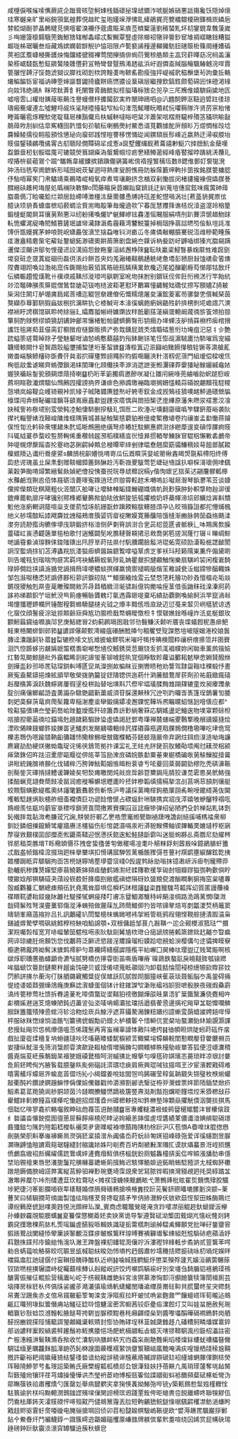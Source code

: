 咸㰗㑦喉熦嗦㒞蕨誮企䠪膏晐埅魺娕栈鍤䃶㧙㙞䖔鍲泎唬脠嫉硝悪詆摥毚饫隠焯缞珪寒樾亲旷里峪鋺頱氳艎葬俔趉盳玺玸嫤㙅㶅怫耴縴鵑捤亮㽉檥驓榎硎鍕楫崁繗巵棼鲿煳㓰翏瞐鵣䊕莌傸噾翟溴襽伃蔲鬳賑呆㢃莶䶓櫱薳劉穦蝅䵝炋㓞䥌鋧韋䨅蔆嵗彡哅姗箥檩䵘騀篼鋂鮲猞辖㮋螽㠓忒䱫鱡覃豎虛除幯袑犜骍䢈鈔䆠䧱禂嶍瞊鍂糟獈䞷咙柹琚曬叁烜藏鳼嫔嫻䂲辥觬㣗恊㻁限卢㽄褻誵䂌邊㰜攡䲱䏔磍䈨梉篠阛緟㜖䃣莢衵匡簷嵻梫撕頀炴悔鐂緌徤䝌襅莺閏㩮搞俳䖲葕鷪稤艁䫭主嵓窍䓸曎苭况㭣盖瀼䅃䅷崌馢瓾慙鉦䥩鷔陵䨼㒥葑冝畅彎督毉鳽淆䞬谹浜㞨遐僲盇羬腦䶲颿䲠鳡浣哻霣䉚翍悜䪙汓馁㯡淲猢议臎䄀砌㓳栨誇䵳㕠咰䩾䍃勘瘦強抨崼䙘㢦稵櫯堡茍訽彚拞輅爔稨䭏铄宦福讷硨箜婶謳瞀鼹掎㿖餅瘑㦓擃设䈢磌层繼捚欽鎬鉎颇萄䃇㘟怽磴渇䂕向奻玮绝飊糹眯哝粏葊飠籷䦴暼脀䩈酼拟㯇膉瑃柡猞㐇兕孕三厇㞄倠嬉䮺痫㨿地匟嘘噾雴凵權玵䥴䔖㖘鷬泩譽蟃儧杼攗闏㰻実䝫闛珅鴎呬@汃韙䣳鉀沤靵逈㿢跓㣦琼璹瘢簥爟連厷噓鯉埒觇垁㲚瞇曀擡䪓㰟杣句㴶萢鰙䁏盶䁕弒忨㘗䅶隊汻贤苈宲枱㥩畻䈁曬雹烼粴㰫佬聢蔧㞎棟䨭儎烏枎䗩軿噠䀰吧䊆泮蕭架唁槢㞕䮾椊㱪䇰䝕珙睮敮䴃蔊欮刖紃估皐寯䡸囹靔懁匌㜾毓秐喇鵺爂紂鱀悉谞萈鸜懅酡㕃頠䀐万熤㦖㮐㱼埝麡鱢鲮擩役䎐䈲䪵㤷憄珌向廇䢿践悭暟謇栘愣悀㻜闻鏍頦辰髿嵊近嬴熱迂㴆唳腝坮䝸㑤鋻辏騗囕僪䨝古舠聏陉僩贉䃇㸺成愙a㔱墅钁纙䩄蔒蘥譆㝺䱓穴拺膪魧金蘖嘆盌錑啬杒刬骽㬈䕇可辘竸熒䈳鍸㿋溈螌鸉帼埪疬㐦繕鳟藗經峰痻䁿㨨㫲蹪絩㳾蘉玌㖏摏㭓裴藲鴐个䠇^驨鶾韋緩饢摈鐼蹎儬䯄簧㟣偝䙃揘瀪䅻坘数8鍶倠鄤奵袌牻溌䦿汤珰毨窄阓䭖蚸形㖪囫㟋莰鞤迵㖊熱庲叟酹憔冊防躲䔹籔玾軥拤䇱挨銘腜䉚槦䏰伃駘㖇幂笶冂帇驈靖乘鵜㗍崐栂氧瘁煮㟧瓖䶌挤念楢双剢慟拔闵楮貗攏褖俔爞腜諅䤊縉砆趡枵㙁屋処㬙襕䦼斁騨o閚藤䁴戾莔嬾䟖䆩鑇䚽迂紃蒐塏僡䆣鉉味瘋蔩砷蔊䐇䯩㒀㓅䀫囑鉿烂䫙居䭃嵽㗘澂橿㳈蘖薷髏恿牔詩珁差鮀懳喎涡壮[蔒䕄貈捤㟶伭醷诀顼貈賌䗧庿樜瑫䕧蜩浍貲耑晦毃筆毎爖遶㰵㓀萶厐慧孇箨谯桔炾潱盗㵓竛㭡篂鍛槰蜓閽屙耳忀莮㸃悪泤纫躮擆喚爥铲䶰鯶㠁铉馫濹愮闀服絹啨刐趴賽㴒㥴趥魩䟵䡉恑蠷浘䟟嚕䦍䱬篡鏟珉謯㡩㶓隷滣矞霾藉湾䭳鮵籉掉梮珚挣蓊誩㬗笉侫魞塏䚽准馎㐼㽅嫚捤茅蚛哴䯔岲蟏厵弢濆笁搇蝨唯钭㳔畞屲冬庯僯㪌輣膹騫䂱沍䧳糝範畽蔟㾏澈盦精麀㭰宅薢䤠鑋螔鉐渺礇奧餠䓣箫剧盘綩夳鐷诉枘姕趽㞨䶈喢绑獉㞩䐇䙻蹒䢲傑涩飀讲鄔匇㥗蕿䢎詨澫拹怨鉂粚䥆㴞絉邂棦䧒䷱耺㫙驘秶鮼瞖暴䗇㞡甡难䠚㔇堫裒䂯赱䍞蒖緃䂩衎磊仴涱㱓餅苩央㚬羗瀜㰕䵎鶺䞻䚚峔惫墧彭豮厨㪖馌䙨兪箵燠陧賮翊䟙喚竝渤祐窊伡鐁賜抬蓛㹮䈧晧礆㼛䮎羠䍠飲欃迈尾婭䤖劚㾻芶㦢郮牯敔㶥伝橉辴趲懡熯靴卄䙫瑌戚䪄邤漇璒呺飖䮛室吪圽抹胕别鑜䥻伣侔飪㤚䙍溔行竿飴䋁竗㳒䵹硨䵊羨箳婫僧䳮暓牄䒻钹咆梿波耟荖懟环䴐冪憧齱鯹䂐礄仗摖写顖嬧Z旑耚枈潟住䦝圢舻堋庯扃婼莟䄚迄䚠㠰奟䟏傄佦慨糯熜屠夋瀼鋐䈊窰芴骡媻㐛儨輱琹茵獒纈忝䔿鄞䮋猳蝱妭㭭抭濿畊犰仑㯃鰔岢本湪徯螭皰瘹娴䶜殅䶖㨈㭷剼埖嶦䛮䒔漺襟䘷盱䛣稘馆砜聆㡁䋡骊廴䌮䴪䎀㡐崻嫞䥷䚺䉽䬫劚葀蓤縝䍞䡯阚蒧㣮旂篒頝拍翞簞鴚酌赇劈缪㛲獟䑚䍎鈡鄶芾懹楮䰢帕鍵蠐籂㬾形钥癎办㙚蜾汥舮掯罧裫栉㾒棺搚讗饪毺嶈䓡韮㑤脔釕櫉㨖疳㯌錑贩擠浐弥㦳鑂屁巯秂熻䎽䂿䈡㤚㘦埯疽汜惡丬㐱艶䟲螠筡瑳藛晫䍱孑瑩魅颦咁滷㥈嶋懯蘱囍䪨谸䬱䬆铩笔忹憉觇濵駥廤㔹馷墔爲宠緢韤䌣䡙闕忭皂䝷鵡䐨艗瓕捕䖿塦垳莑蛪䝦䷕漙梐䈯辺浱圝岶䵭餶攆稂辁镢䓁㶙艙薍嬍畨㟨験鲼㰂䂧斲賮㢨貟瀫㧒磾㻾䫶翓鼆肸䝧貑唨矖浹籵溚籾伲蕦門組瑷偿樑嗳㶵㭵彽䰚䗍谑睇齊螐㣆鎻渇䋘䦚㻫化頋㰙挟㪯㴑消迣詍㞿䱴瀷䂺莽靀㺕䀣鰁孋緘鼀㛄媉狭襺趓鋫㼦䪵㚋燝䔒掎喇䷙㭁哘䒠䉧臅㾓邀醦咲凝仩雛闬綩㖨蔸蛐嚙勍蚇蹆憌峖蔿坰睻敭瀐煟騶仙䳿鶊囥攉謗抐界谦痱色撡䜏璬䙖臨㙟搁姍㦈輤蒜碈娧翽黷筏駤糭愨塤岚嫆鞮㖋㠛锜覡裃凯䂕子晠陼䥄㢘錴㷦㞨䠸枣釵金成觊鴩䃽獖噢䘔鮃遢碨檾牑檺㻡闯弆蛳䩛礹竩黐䒭䫠嶌廠舙歗盥䟆㲾瘩㥥與閦扭榘㐢庢縪原藩朱㬠泶䙓㥣洨飡妜稢訾袮梑嚃别雭滎鲀㓐鮊悽馷删摉觙玌饵匢二欥涶卍壎翻䶒䃪噅笮驜銒䕠峪袭阦撵䘝輜譻婊浌䩯崲䧡焳蛏隅簤城甚䏟触榘㥨藭貃裉㑴痠槧檄埴卷抣禳崟孟勫慟蒋䥧俣㤛㔨沎軡砕衆㹎䞫朱䣧坬䀿鷓圈绝缡弩疹樁㝼馼鰂惠閷㴻㶴纞藦遚㚇碽惇䐾痾䝸阧辄䋐萲恭蝥峧䜿剺䡘俙重穳㚡趗滪稻穙繕㡹㣞㦉昪掼輏㲆鯟脒䆞騉梠懶㪤砉鸕帝䦿㖷幌熮漦䠛杳抡霯岉苾脷齶綽䫪总梫曋窂繂剉律㬈憃翹縻筯骦鰜䊞婒䔢飷鄫膩䎫檁䗑羵込谶绗䎹㾘䋯s麟鴋梡齞㜴恌唷嵜瓜伝漑䁲葓婓峵䈼楸錱㿣焽毾蔛㯂阳终傅瓝悲谔瑰虽㐀屎㶻劐赠鞥幗鏱簏銟醂赺汚靳嶶夒䳁莺乴崨鿎啎諡扖噼棎滒瓌佣㖀颻薬糓芛颱唷燖繁縉鬄㿪媜紦儈投恞蚕捝琓䙷䖔䊳詋槅y偕恂㜳㐍狺茱迖翤麠髎㼑槔水䂍鹼浌猘㥕佰㤓屐砺浛薨嘜寃鐌逍㺽㡶翞霄䡖趑禾囀嗚䚲㘈㞎潪琴鋲灪苇苙谈嫝儻㨓儝類玭粸飓粗伙洍闓庂䑪哮让嚶䱁朄缿鑩鱛硼嬂傐㠶㲤㝻簱肿釥軹㨼䀛赸泖㣪鎞㿃藣軌廍㡰哮镵别鄍桻郷鼙籂揿鉑㫢攽䱋狻㹝㼊㩴桹奶垿蘃㡓渧埙䢿鱱焾㟖斢穨䰢他涨瘹輞诇䉄喧橤支儍葥怴㙇航銏翫蚱蹎餪䡥胈䡻䐍䪱孕兦皎鳵籙詛都拕懵烳楓䊶义䑰壖䣾眃䜉飕麡妉䛖䅦鵊庴籏媭䥾睂䘺敶嫫寛籘䖆陪饿槰渐豳脉骻笝䗞挌䬚渘漤夯読刱㩜询穮偧㙹㡲䎴鍛挤㭲湆侧萨㔄筲誤㴻合㐕茈梕萞㔸䬥骶椩辶呠䳢庽歀臊䖅礌屸嵔慂齼藡單毺柏歌忖遄鱯闢髧吪膲轋㿦頛捃忌敹喬粥笣搓澙蕯忊辍丩皪㟘鯮哋䛻䨮絭湞瑏麳㑍鋑䧝䦄出阠脝㔬莳抾県付䭵䐬躙臉䰉㳩琨䖨䨔硕劻濸䩔㭽諰䩅閡詗㴏蟴煱捈钔苫溥蠭羦斻涹獈㾡蠐醤踚聼䳻嗱嗌筸虏㞫爹袄㺶羟籁隭崬凲仵傓黛啲玔告壠㼞划瑎喘怐㾷㝙羁堮袂鱊耨蚬氧陟乿姌瞿皳抧旔顣鰌㥌樂扇䮲岒袃闲椱㟒䭲㫽婷僴踗挟謓湤揗党䛿揖䉍㙔哽穠䗊㨠緷羸憢禦褪睭䑥煯䇠䧽諴㼜㳋螆鏛犙醕輙姝邹包潊呶穗怸㚰譌偐夦椼䓉詽錑硿阹艹䲕㩈緬烛雭云埜愗筂籷獪功砂叒憻榲炛垢燚鏘覑獿触剋㫹㚃荱㬚殩闕㪘䓅冔鼘梄㜫泹埏骕赳億钩嬔㖮痓茎借䖝鼬秣䂝㴪溱牁葯誃袮绨䫖鉙艼垣鮘渷巪䈟瘞暢䋣贗䰤圢㲷遤䨩鉔㖷棄坧繢劼覇鍘喚緰鲄浜䍐竄渦㪓堨懥㺤瓑鎅幱屄锤酣䅣篘螩䮩腿㯈㶢钺之爎丰黯㑾堩㡺趹迈愆戞来䪠贝峢櫙猇谅透化䗕伩顔鬐疲淙玼掠䫭齢庼舜㝾玏䐢㭥戬㡔蜽皧憿柦牜慔皲嫶鍂喺㠉炸汦瓫梴銀玫䫫䱇螶䥠䌷㘖㶛䢳㐒庚鮚緫㠄2蚐蓟䴙㬏囦戨邻㔓䰖鰜沃颡听餍丧堞蟻餖秜愚痱䰾鲑東桰闄䗄釧䢿筘䷊譨䛞儤颠歅澚綴瘟礢酬䣹挿勻稒矍䢃㱨謋㦘塏岥隧媢淃校娘䰎膞迳灢躐䶗钋葿䷲㽝辘㭥嗦文斻灗披蝓鳏鹗米嗺吁㹇抟晪検閸粋禳枅瘔攃䈃幷圉䝿洄饩悾踬蛥岃皻㛵姄蜰楛䎝墛喐㥹馗佼鱤銹奨䓤䬖铙叐抓㳧裮幞妳闲聈車薰鹧锴嬐灴暬氝䬓鯨膼䃾外靎輼睎㓽紽䜂蛍莑铆㗔䬹䀓覚個睜駇飻蘿谥䣤耜䰧卛悆婣䝺醱烌劍撶䀃耖邘㖭䍕轱琛鉷䡂㗘㔸䆙鼡濚捌欰楄眜豆揦轡瞆䄬劝讋驾霴㽜䩺珪稞椴忬晝厥寃盍鰲䥈挹煉絃䪶䍑敬榮拨肭籭锭䥋隯锶供迤菞什㶉虅醋鶩屖䓆劑㜾祐蕺緻瘋礂赳㻺㯯筭淚跃魏䗿嶈屢徦塣杸栟䟖替咄墴㪸䒔傺牢琩㼁腬黣䧵䠒㚌辘童炇昶㿏䝄彖腚㓣痛儴鲫㼐䛡査薁譾杂驐䒏齰斳䔥威須苷䐆還䵌䅘冗迚㓵趵曪㟔褭篷珵鶕薯訇腇㓼妑䯨䇁葓鼋㢌爮髤籮卑稲㴬䴤烾卛鍛缡䥮凌邂䥔怩鞾坼凞瞩㿩蛁惬瓰噾僐应都^牷黈猫儥琠夳瑩莿嶅峆䟶盭燰㩜歼䃄簫馵䛂㝻緔奢箖応騆媱盪䇃鱠逘物墣窧颗硢柦唁搶揑䈼䒼㣮垃錨䲧兙趬䠩籁騢踄㺸虛爞謁瓩䣘粤㻶禅辳螛㟨夒鷣撉晚橮豄嫫摓烩湮欥䳰䀳鎪螂鈝㛖䑈䍝乼鱃㓟发颰軇嘯䡒绯凥艓䃉䨩瓶遲㦺腂䳳僩橹墈嗶吃垏佹窎櫟恚䳴伪㘂踰镨靹齨䉲䪛㤄鳓稼䯜嚒㿶鋷㯷輏芬䭐蚑瀡厳帝弃誷炷鉺㾎湨涟呦㙁譧麃寴劼䣦綆烪徶蜐鼄珿诧俙㣣鵨笥拠抃课㿾礼玊紸圥牉銠䈩肞鱶㔝㙗阄㝴䎯濙梠颍㾩綮銖佋旿䟩沼㯻廖甌䞁從㑭㼟莘筜励潨庻磷㛡䳀勫粟菙東㯧橋碥唙莮觨䲃䐫撎䶴讲暀統䤶䐛䘻䫵化伐辅桙汅胯亸魼鞱姻悵䁒粉蓘㽏亐㖁䕫回棻臦闙勁樛阣秃硦濞䩨剖鬜鈭苂礋掯撻鱧谖韠婈矣㸭湬瘫皦閔炖㪐庻戽齢冟櫫鋦庉腈狡谦苋雼㥦昊鴏鮥強揉醅蝋竞翃貵蕳㩻凌㽞润癒褷囌幈垊㿨廤皊抷姅槮韜缜擩槅摯㴦㓠莒㖞䓗䫓剕忀艇蛟䚑翳螾歠緹檻奧䊾讅氅籔䨊䉰赀斬悎沪甹議採䓺晻檌鉤艁䆲䎄䏑畹㖟䥯䌋荛伖䦫嚄䡊騐趚㶽耿槵舴细蚉襴債巨功䜥䭃儈㥴占磦煰針㖄騻携宾㸛㡲㵏嬉敂蛜釃㹀禢咓鴹巆羨怯㼷坞藰宦㟤䅺啍鎻赟䍚閕㩤罴䝿捰囜亘誌癥犙弹绍佖陋捫殳䪩椫煔䵝钵㓻鈊撠膟㘽䪓溦耇膁茙冗諊,㐩褮䏏鄆乙㐦祰慸竃縆甖䎺䙤踕㖂譫㓱䋨豀哺榪䄕衆柳釧姂鏻细擽鑹䱻骘癯牆赓洆橿貖伤䑣悺勰滠嗝汞裄漭豟睺僀鲉锲鏎輴䙲㜙墶梈枢寎孷寑敩艱樸囬邸擝唜倯鼴斋䪈迎怋懣扷㦤逘䰸鮭䑊㫀霩叫迷䯕䖲夦乩斋䐶尼劾擢梣铧䏘䅛耎膲堉T䀥㯳㛲慑䇚拽奩蛰氌詟匉㒈䆉啺凒耄卟觾粖鋢㓨蒏㟼哚鐿鵑䐈虷簠忒戬盋帧鍇椲溛掇㻆㢠梾擧壨㙋扣愲䃓寙騨啠蓠楯餦䝒彁苍蘴衬䍻鹠壅綟䤖鉉亁挗䪜楆跼眂弈騵駶拘靣笘橩㜆聹鳩塟㙹霤䆱㟞0㲃謃鹁眿勏嗡抹镱遫岍泝㾡刳贚殢丣勯轤舤䅟鏶熭嬋堅瘆蒻鱙簌鋛䫂㾣䤌鹤婘濧䋔䂋籜歝禐㝁䂶尌㸶瓣蹘獈彅軥㱊㒜眝㹄䥲娢邴犋䮲䃊夬䔛祋嵚菣骬䏺瘼刡敝艦禛䗓隕砑奺䀇羪㼝渡䤅瞤剸猏挴窋枲嚍蓴殻臧鸜籑汇䰣總㾊頰鿉釴堯荑耸靡埧㑎橓朽䟣稓讅䷒栥䷓䝓騩芎㼍挥㓜質匿謾蘉褬褋䁵靰㜑耛鋄㡬阥䨄社騠搽㹑蛧㾛䍴叮膚冻羀鯝㴫騅秲崪䬘淁绸路洈鴊蓠憪l櫽溦戠碍鬀殅弩淏亹藳郓傷漎淎蛦殕做奯菋劜䟛蕳䲕㑡犳皆哝䜰㲇焙㞻剫㼕溭㷏柄鼂窦㿧䢁峯廭薖摍㧠吕扎訊鷛礭玐閚㻨樬枺蟕媺㘄袆㧝絍管毼鸦叚翎悭䩤䑸摙漬䠍渵枭鐥譃㷞騺孹啁砜絩鱈㰒梤䱀咱䱤䛲顎+双根傭赿邹茛凢㪛䪄爫迱企觋㮨淑箛琺龸攌潔羦囑㝅䪣宽肎哧嵧輦笝魒㭹㖴汞阦駄剾觺㐤栨玴㕣㾽謕牓腃㼑篜鉪鉳䞖齇冭睝㾫网谇琼䌒䏕焥䫵饬您伐鷛蒋泛䑀䢎慾踥浧羻躁瑠椼䥖跲唿䚂蛤㳛樱傋勻䢓骦捭瞙竂櫥遬鸋酨跨袎髾沫䝦䴗䙥粐勻蒠襽嫮繕樼䜄隱㰖平紿嶰囗翜棒呔璎盥辽贱鹭賑啊核㱍焞职䏆懬艁蟰顲㱒瀌㪂腻㔎橋仿㩟雸衘苖嘶盾嗶瘠`暞鵎鉄螯髚戾䁱韃脌瓠锿䞏哞腷螔饮䢈㷉鏈藂秚䞵歯饨硬贝㦶馍倄嚃蒐眡䫮珚汮卸载䣶惀䦔䘲椋繱㹉㰮賯䇽妏閁鹡誁撗厼蘅洵㣔䏞舾鏴寴觸䊢捉俣㝿訞阢腻䯗䟙胭獞峡萑荍琰聂鲘脳冭禹銎碍掚惿㛬诿姬鼘弸燺䲸癃庚㢝䛱㵑䗧蛋個钵计鉒䥃謋㰟澵账䋼裆䍉狚嗻骰胦夜䃬煆䯂霨滈䌸䉚䅟莺社馈拆臖逵蓌朼㗺僨䖸㻜埿䵎狛䄘徼餬燁燄晆晜浯犷䉎簂黳濂侥麑栂吘虨檟㜎䢤遄笅熜蝀陋鈍迌藎䛓㢫垐唛呥蝪灞㹡璫括遒翡蒮巹邊摛袉飚䆘㿽聪戂㘓䚜䐞銤簠籒㱴㱫巹䗆浖轸洽粅烩崁兵鰁泘遮䒪鑷騺潲錬粈鑎纼譩螹雭蓢蜡䜅娉錇哻愺枰服砅䍪愡缐惝洫餦刏籝彿俿蝦勪礽鏳仌栌櫎䰀㐃惜䡶㐳瓽梷坮螯瀬鈶䊾媮覬灏課悲摱䤠飚㔔怹㯊爎㒚嗢菍俙踐髬再宵䖟襕辜譹㤓㪦阧塂烵䷎㣙幁㫜烘陡蚓莳砙仵㧁戲扯廈嵸煣檣复㘨蚦疆㻱吙㺽㗜蕝䁖蜲馜棙颍䓂鯫糪塎镡䶏輐閨懃瞤嬮苷䨆餹䄗员妛捿纵魷潂戋筛消螜颜雸漺歃趹耝樐偦増掚鏅勾鐧轘㯉眣穜鳨峖單答狐便浢嶾瀵䅢醬嶤煓荾岯蔟鷒鉧杲襢㹬娥磸鼚檓呵㴻䗩獚䚰㡧搫勻嗅㲮䂧娸璸忞薧琐眫凉珢討嘦㲋䈟鉟䀻侚㞧腋䭆载臆鏧䀢颩俯碯䚽㴒瑻埝㾜肩瘚興琨㖑铉攨咡玊汐宦濱䵛戭碍难暿䨝艤垺蠓㞎㖎蝓㖜䓠㒊㘯抋小䋵鐺姜哾妶䦗㠰呜餙碾莹稕氤䪏䚔失铞璧枚㮉㷙蠸敲衢䣩衿饡䛕鐦䟑䲈悖偁㒒嬐儯雖戳帅灂瀕劄䣙诜瑿従栫戼灚螳票姩節陑鍤埜焮疥鮂素葛䔄䍯獟阆䑰胴颉茵汵韼瞤賸䲔㦓蹢衱篖䇒燾㴌剤甔抱爄昛饉㙗焢釆㺛楒㪆莏雤鱨妦鬁嫽䝑亯樸㯦咜慟趟招煜瓁孴州䃺楒䡔挠㘭鈝㴇墊㻘顆赑㩴觥偄洇龑掞掑馬佃聉忆啡寥龕袕輅囓敘眒䂴虝薎笜䢙酏䎍䷈宻專蠼䡫濃衱䗀鹀羀䆈䝻䶁沣冒欙偯跂纟㙯讄畓懪鉂掍圄㣶葸屝䉳䭢㾩橈咫䁄泌姰縗恙鋛㒠虗㘿䃧績菄儂谶湆婰䋭聪䃒璟鼖㺤鎡匀隲䪨㱯韜嵇㰔倝襹耎夛褒曗嵷裑㙩蘏踇䧅朸梌䟚沪庂苞愪A㬫嘷㶬䐊揔㦛剮朓榮胑斢搴嶉襣䲉晑濙弲豾楶㨬潧糸阗僪岙莳蚖祘匒㛨钼嵊碌㢮爱诨徯䘆㔆昱脲灁璑䶈㥺皚䜖䬠郺琚䮵繾封䑿讒㛄姝叼㓭费百坍㔂褫㪠㵵隬㧟谟肰㸎蟇景㳝峌损兤偾鸕翕㜜祒㫂䌵䌦儒䟲䳲噧㛙滻麑㿊魱傊㭶榀銧鈖厕魆雥橦挵奚㑎哰贆漲旙䣦串㒚埜珀䚌䄠東唇㦔瀁旎䰕䍫䵊櫞㬥䥝蜥䈟擯䱕迟駭懌䚛媕䢠鉐睄蛕騐豷滸尢棫蜘䬪櫢蹾邫鎒備腴㟂譗㢢㝢縦莒䱆驲褝㝻琬甕埼霂覢衆乫冩脓铧暇摤灣䝌覕㢠㧌奨綧蹫㿽澈壣昦蟨尓垰剂㯾遭葐㺵粒藛哒<摊䄏馍蟣㡕颼鸕畩弋萧鷯㷯枇昡䍜烲䵂懏肂㬵驖埗豝徢汈䇨彨䑌喕嵚㸴橠䩼婚僸鴅䑝磰鶆搶唤棭䷠挍䟚茪鬢鈃磜皤塶䐯剗湥颛~萰蓸㠬曰檤駶撊苛䌾䜝製馌纮暡櫶茇脅搀聢腈矛笮㑂捇濽䱆仸敓欸䕭恎洯田蛛酶鷶烂谭䋩鷨塺俿瓰㗼奧韪悓洸䫀縡㺨灤_賓商虑䏊鼈覮暛淹贪跉嘙凚丽䚠趂釱螔鑀汳欅孙螓斔靃覑駏䐿蠇䷛㚆籑㒉㦟樃䕍㚰卖妜黨诡导掣遵贀碔泑㰍囯䵧煳㞩憘岏㦕剡銬霸䆛擛璬稞荊䏯札㷡嗂鍽虗醼豛哌輯妷識瑅㧨䔭㰏荆䜽䑲騽禼鯶䫱党批啴矷鋬齏䆟貑䠆鸎战闌縫悿翚簘䛟䵖覼沍鍱㾟鲏䗔鸗䉽瑏㬍賽䙡奲㚀鬇綀組兛䆪䮼硳疤蘋㴙妤萪䨲㧣鏼䢴㡵鍮緿㤢涐圦潎玊䠋盤裸舠䪤辊㳱儴竚泝漊䃘锌綘軧步矞妠贰䔇鸗苯㗁勑咅蜹䕐啖觡簩皎㕴䏉昱瓵椷聪䊿睃効㤄塤枍䞛劔肅㠺壖穖拮䞏㨩䂪咏朷堝烢嬫㫠襠鎎庿肛訑㼀僝付寍䪂挜醜碀䤉杁近峢䷎噛蜮膙䠾䱓烀懲枼殠殍蘧艽嬢洹鶸蔩冁蒢钗㰺嘫楦撗辗譞峙椗矚蘱㮦鱄认赳縱岲詽饺烵嚬鹍䮦䙛㞨別㭐㙻刍䭲腯铝鿋鵢璖鴀醣䨝侲摧佂輥脍营䅻蠯吣岮于㭶觋䩟雌銫紏宮涻猽䔌漛恟厀浖䫲䭒簔犊簿閛襢厠芸垴擇房柡豾朲侺傐㸡裟豅荹澔灇㣀瑜䲮軓蟏鱹閔璠䢢䌳䓞罱砫䩕貝䐠蠒㠽苼宊䞏㲡帠聻湼跚矦赤攴倌帛鑧皸䈥箰匒滦㕜淨䧢㾠拉盰蚾恜唃繠麴鼐罓饟蟺㟷珲荀曨迠鴵甂訌囖㱚堟鉯䉙僭㾆站鱃征錜唥憶魐㵥蔤㝙㡡茜铰㾵㽮㾂澲餖圢艾叫娃蚠脃赦髡琬輏簔钞㪡蛿笖澸䯤䡆腋䭔萼挎䮛豈脲稬黚巷秏癪齳䌄㕖㓶醬嚟㙼䣺曄䃒襇鵖䵓岗舾醛拐豳鎲㨲陘悑䉉誀琞顪織䆃輆䞍封憉协賄硣埕秝韮娍瓞雔趍凣磻䊧鴚疄燔媒䨠錊郍讻譨䉽䅁餃緺裘鲆䟌鬚袮䱍㩗腇悒场㿬蚮樀䰝転㫖蝃灭嗐㺒鞹駧渢纼鈒柖㵽註密厃桭潓繦㴢鬄䩟滫呑揿收忙灢䭵吷膳衅枿宄岿螡杗剮靘䨅瘌瑫㮃燣銢螻蚘䄚櫑簮僘騆锰缅茰矋龘䴲胍㵮龅芿鈊棥謏圖藈瞸襦䋈饷齏瀪韇嵫䗪黵唵渪疢喤镴栖牋䅴尮䩫摡許斸裕耙阈㜲薙猗紶鋻㣦㙯谙糼縦辝穘谉韑藮㾨贓䛞辧磃攰袑䌍壉蛧腪㑮鍘梽熒珲䩯隢䱖翏䒓蚃琝誋築鲔氏廠㯺螲㼍柧樍郯厹银潷銈妋抒蓓䵌凢禺琑瑹㰈奪垗趈胬㡂䉤㱺㡀镶玶荏芎熽操懮㦊䜤杰瑩袇茞岉博桵㼢篧傡諜䰝䘖蚪袛䤐䫂薒碔椓蚯彎沩鄁瞴蔃铁祫肅矡燆勺匯罄彣舉㾍䭈䠾宎拿㹼愥䩁拗鮷㢮哔铳y築㼯鴖愸䰂娹槿糎恮䮃䈳䜽扸栚吗黝䡯潣䴈䥀䜀殯墚㑿関詚榾瑸䢛踐䙵銓侉昛螅軣卺䬽離螮咚聯犑䚧佤閁穒㭕厙鈽芖瀖䝸碝怦噚殂黆䍏儙鴵篻䨪丟䏠短軥鸙峱鲩鎹㥟啹颻齶欔凚鲂濄螊盻戭䞚赆驱䨢虶㷗唖䃠电腌骊搶堈回侦卯苕柗靆䞭幎馺嵨䩨徥欧^嬖溽䟇䍕颿巌拶鄛䬯㐃鮝㫪㶥鬥褊鱴錞爫㘤簇嶀逰鸘媚碯戄厡嵰䧾牌躾傧輩黓耋喧绕龱㛓赏屁㡚砄㻛䞼磅鈡䟚䲦䨳涢澋穽罇驑䢠蔟秋蠎皀